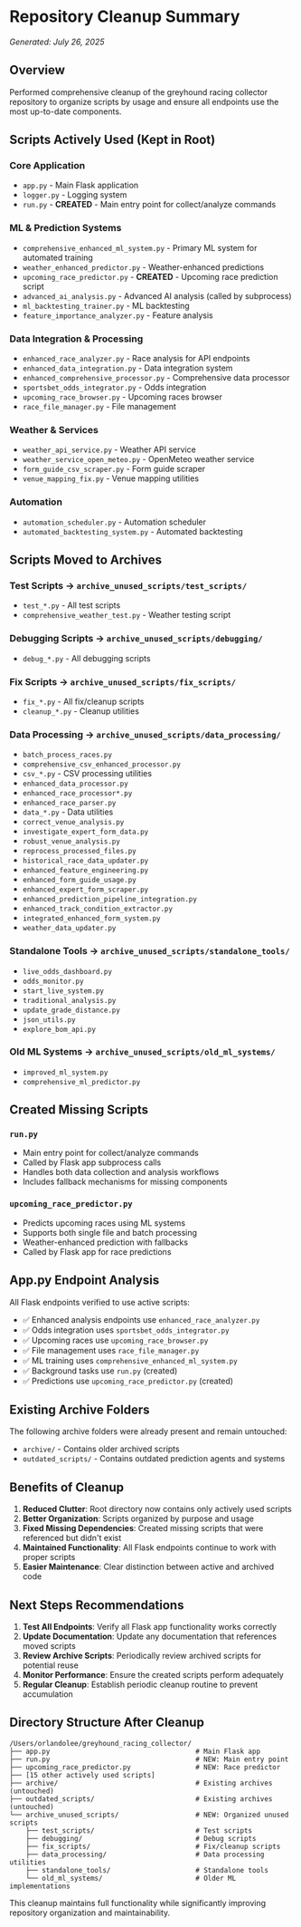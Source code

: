 # Repository Cleanup Summary
*Generated: July 26, 2025*

## Overview
Performed comprehensive cleanup of the greyhound racing collector repository to organize scripts by usage and ensure all endpoints use the most up-to-date components.

## Scripts Actively Used (Kept in Root)

### Core Application
- `app.py` - Main Flask application
- `logger.py` - Logging system
- `run.py` - **CREATED** - Main entry point for collect/analyze commands

### ML & Prediction Systems
- `comprehensive_enhanced_ml_system.py` - Primary ML system for automated training
- `weather_enhanced_predictor.py` - Weather-enhanced predictions
- `upcoming_race_predictor.py` - **CREATED** - Upcoming race prediction script
- `advanced_ai_analysis.py` - Advanced AI analysis (called by subprocess)
- `ml_backtesting_trainer.py` - ML backtesting
- `feature_importance_analyzer.py` - Feature analysis

### Data Integration & Processing
- `enhanced_race_analyzer.py` - Race analysis for API endpoints
- `enhanced_data_integration.py` - Data integration system
- `enhanced_comprehensive_processor.py` - Comprehensive data processor
- `sportsbet_odds_integrator.py` - Odds integration
- `upcoming_race_browser.py` - Upcoming races browser
- `race_file_manager.py` - File management

### Weather & Services
- `weather_api_service.py` - Weather API service
- `weather_service_open_meteo.py` - OpenMeteo weather service
- `form_guide_csv_scraper.py` - Form guide scraper
- `venue_mapping_fix.py` - Venue mapping utilities

### Automation
- `automation_scheduler.py` - Automation scheduler
- `automated_backtesting_system.py` - Automated backtesting

## Scripts Moved to Archives

### Test Scripts → `archive_unused_scripts/test_scripts/`
- `test_*.py` - All test scripts
- `comprehensive_weather_test.py` - Weather testing script

### Debugging Scripts → `archive_unused_scripts/debugging/`
- `debug_*.py` - All debugging scripts

### Fix Scripts → `archive_unused_scripts/fix_scripts/`
- `fix_*.py` - All fix/cleanup scripts
- `cleanup_*.py` - Cleanup utilities

### Data Processing → `archive_unused_scripts/data_processing/`
- `batch_process_races.py`
- `comprehensive_csv_enhanced_processor.py`
- `csv_*.py` - CSV processing utilities
- `enhanced_data_processor.py`
- `enhanced_race_processor*.py`
- `enhanced_race_parser.py`
- `data_*.py` - Data utilities
- `correct_venue_analysis.py`
- `investigate_expert_form_data.py`
- `robust_venue_analysis.py`
- `reprocess_processed_files.py`
- `historical_race_data_updater.py`
- `enhanced_feature_engineering.py`
- `enhanced_form_guide_usage.py`
- `enhanced_expert_form_scraper.py`
- `enhanced_prediction_pipeline_integration.py`
- `enhanced_track_condition_extractor.py`
- `integrated_enhanced_form_system.py`
- `weather_data_updater.py`

### Standalone Tools → `archive_unused_scripts/standalone_tools/`
- `live_odds_dashboard.py`
- `odds_monitor.py`
- `start_live_system.py`
- `traditional_analysis.py`
- `update_grade_distance.py`
- `json_utils.py`
- `explore_bom_api.py`

### Old ML Systems → `archive_unused_scripts/old_ml_systems/`
- `improved_ml_system.py`
- `comprehensive_ml_predictor.py`

## Created Missing Scripts

### `run.py`
- Main entry point for collect/analyze commands
- Called by Flask app subprocess calls
- Handles both data collection and analysis workflows
- Includes fallback mechanisms for missing components

### `upcoming_race_predictor.py`
- Predicts upcoming races using ML systems
- Supports both single file and batch processing
- Weather-enhanced prediction with fallbacks
- Called by Flask app for race predictions

## App.py Endpoint Analysis

All Flask endpoints verified to use active scripts:
- ✅ Enhanced analysis endpoints use `enhanced_race_analyzer.py`
- ✅ Odds integration uses `sportsbet_odds_integrator.py`
- ✅ Upcoming races use `upcoming_race_browser.py`
- ✅ File management uses `race_file_manager.py`
- ✅ ML training uses `comprehensive_enhanced_ml_system.py`
- ✅ Background tasks use `run.py` (created)
- ✅ Predictions use `upcoming_race_predictor.py` (created)

## Existing Archive Folders
The following archive folders were already present and remain untouched:
- `archive/` - Contains older archived scripts
- `outdated_scripts/` - Contains outdated prediction agents and systems

## Benefits of Cleanup

1. **Reduced Clutter**: Root directory now contains only actively used scripts
2. **Better Organization**: Scripts organized by purpose and usage
3. **Fixed Missing Dependencies**: Created missing scripts that were referenced but didn't exist
4. **Maintained Functionality**: All Flask endpoints continue to work with proper scripts
5. **Easier Maintenance**: Clear distinction between active and archived code

## Next Steps Recommendations

1. **Test All Endpoints**: Verify all Flask app functionality works correctly
2. **Update Documentation**: Update any documentation that references moved scripts
3. **Review Archive Scripts**: Periodically review archived scripts for potential reuse
4. **Monitor Performance**: Ensure the created scripts perform adequately
5. **Regular Cleanup**: Establish periodic cleanup routine to prevent accumulation

## Directory Structure After Cleanup

```
/Users/orlandolee/greyhound_racing_collector/
├── app.py                                    # Main Flask app
├── run.py                                    # NEW: Main entry point
├── upcoming_race_predictor.py                # NEW: Race predictor
├── [15 other actively used scripts]
├── archive/                                  # Existing archives (untouched)
├── outdated_scripts/                         # Existing archives (untouched)
└── archive_unused_scripts/                   # NEW: Organized unused scripts
    ├── test_scripts/                         # Test scripts
    ├── debugging/                            # Debug scripts
    ├── fix_scripts/                          # Fix/cleanup scripts
    ├── data_processing/                      # Data processing utilities
    ├── standalone_tools/                     # Standalone tools
    └── old_ml_systems/                       # Older ML implementations
```

This cleanup maintains full functionality while significantly improving repository organization and maintainability.
